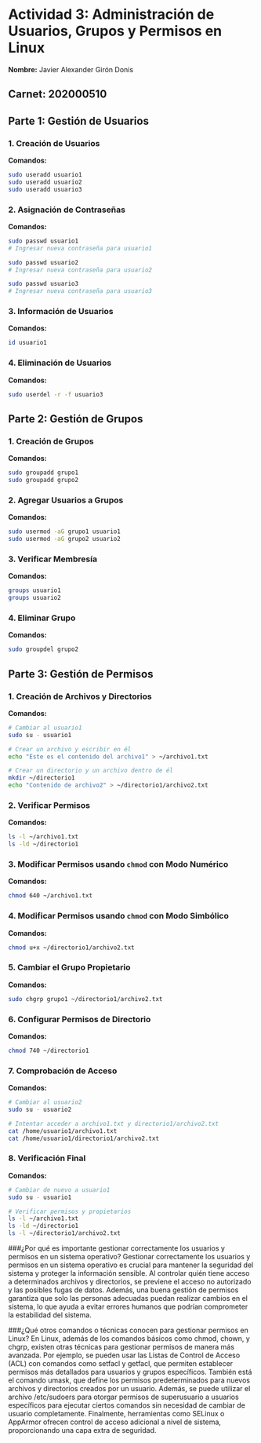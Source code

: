 # Actividad 3: Administración de Usuarios, Grupos y Permisos en Linux

**Nombre:** Javier Alexander Girón Donis

**Carnet:** 202000510
---

## Parte 1: Gestión de Usuarios

### 1. Creación de Usuarios

**Comandos:**
```bash
sudo useradd usuario1
sudo useradd usuario2
sudo useradd usuario3
```

### 2. Asignación de Contraseñas

**Comandos:**
```bash
sudo passwd usuario1
# Ingresar nueva contraseña para usuario1

sudo passwd usuario2
# Ingresar nueva contraseña para usuario2

sudo passwd usuario3
# Ingresar nueva contraseña para usuario3
```

### 3. Información de Usuarios

**Comandos:**
```bash
id usuario1
```

### 4. Eliminación de Usuarios

**Comandos:**
```bash
sudo userdel -r -f usuario3
```

## Parte 2: Gestión de Grupos

### 1. Creación de Grupos

**Comandos:**
```bash
sudo groupadd grupo1
sudo groupadd grupo2
```

### 2. Agregar Usuarios a Grupos

**Comandos:**
```bash
sudo usermod -aG grupo1 usuario1
sudo usermod -aG grupo2 usuario2
```

### 3. Verificar Membresía

**Comandos:**
```bash
groups usuario1
groups usuario2

```

### 4. Eliminar Grupo

**Comandos:**
```bash
sudo groupdel grupo2
```

## Parte 3: Gestión de Permisos

### 1. Creación de Archivos y Directorios

**Comandos:**
```bash
# Cambiar al usuario1
sudo su - usuario1

# Crear un archivo y escribir en él
echo "Este es el contenido del archivo1" > ~/archivo1.txt

# Crear un directorio y un archivo dentro de él
mkdir ~/directorio1
echo "Contenido de archivo2" > ~/directorio1/archivo2.txt

```

### 2. Verificar Permisos

**Comandos:**
```bash
ls -l ~/archivo1.txt
ls -ld ~/directorio1
```

### 3. Modificar Permisos usando `chmod` con Modo Numérico

**Comandos:**
```bash
chmod 640 ~/archivo1.txt
```

### 4. Modificar Permisos usando `chmod` con Modo Simbólico

**Comandos:**
```bash
chmod u+x ~/directorio1/archivo2.txt
```


### 5. Cambiar el Grupo Propietario

**Comandos:**
```bash
sudo chgrp grupo1 ~/directorio1/archivo2.txt
```


### 6. Configurar Permisos de Directorio

**Comandos:**
```bash
chmod 740 ~/directorio1
```

### 7. Comprobación de Acceso

**Comandos:**
```bash
# Cambiar al usuario2
sudo su - usuario2

# Intentar acceder a archivo1.txt y directorio1/archivo2.txt
cat /home/usuario1/archivo1.txt
cat /home/usuario1/directorio1/archivo2.txt
```

### 8. Verificación Final

**Comandos:**
```bash
# Cambiar de nuevo a usuario1
sudo su - usuario1

# Verificar permisos y propietarios
ls -l ~/archivo1.txt
ls -ld ~/directorio1
ls -l ~/directorio1/archivo2.txt
```

###¿Por qué es importante gestionar correctamente los usuarios y permisos en un sistema operativo?
Gestionar correctamente los usuarios y permisos en un sistema operativo es crucial para mantener la seguridad del sistema y proteger la información sensible. Al controlar quién tiene acceso a determinados archivos y directorios, se previene el acceso no autorizado y las posibles fugas de datos. Además, una buena gestión de permisos garantiza que solo las personas adecuadas puedan realizar cambios en el sistema, lo que ayuda a evitar errores humanos que podrían comprometer la estabilidad del sistema. 


###¿Qué otros comandos o técnicas conocen para gestionar permisos en Linux?
En Linux, además de los comandos básicos como chmod, chown, y chgrp, existen otras técnicas para gestionar permisos de manera más avanzada. Por ejemplo, se pueden usar las Listas de Control de Acceso (ACL) con comandos como setfacl y getfacl, que permiten establecer permisos más detallados para usuarios y grupos específicos. También está el comando umask, que define los permisos predeterminados para nuevos archivos y directorios creados por un usuario. Además, se puede utilizar el archivo /etc/sudoers para otorgar permisos de superusuario a usuarios específicos para ejecutar ciertos comandos sin necesidad de cambiar de usuario completamente. Finalmente, herramientas como SELinux o AppArmor ofrecen control de acceso adicional a nivel de sistema, proporcionando una capa extra de seguridad.
